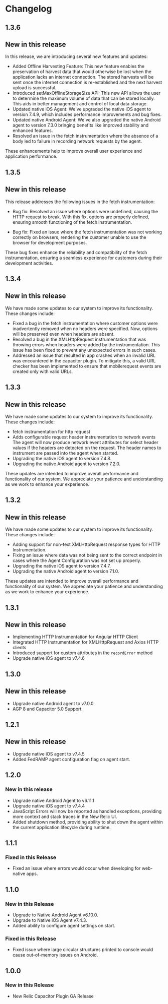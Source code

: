 # Changelog

## 1.3.6

## New in this release

In this release, we are introducing several new features and updates:

* Added Offline Harvesting Feature: This new feature enables the preservation of harvest data that would otherwise be lost when the application lacks an internet connection. The stored harvests will be sent once the internet connection is re-established and the next harvest upload is successful.
* Introduced setMaxOfflineStorageSize API: This new API allows the user to determine the maximum volume of data that can be stored locally. This aids in better management and control of local data storage.
* Updated native iOS Agent: We've upgraded the native iOS agent to version 7.4.9, which includes performance improvements and bug fixes.
* Updated native Android Agent: We've also upgraded the native Android agent to version 7.3.0 bringing benefits like improved stability and enhanced features.
* Resolved an issue in the fetch instrumentation where the absence of a body led to failure in recording network requests by the agent.

These enhancements help to improve overall user experience and application performance.

## 1.3.5

## New in this release

This release addresses the following issues in the fetch instrumentation:

- Bug fix: Resolved an issue where options were undefined, causing the HTTP request to break. With this fix, options are properly defined, ensuring smooth functioning of the fetch instrumentation.

- Bug fix: Fixed an issue where the fetch instrumentation was not working correctly on browsers, rendering the customer unable to use the browser for development purposes.

These bug fixes enhance the reliability and compatibility of the fetch instrumentation, ensuring a seamless experience for customers during their development activities.


## 1.3.4

## New in this release
We have made some updates to our system to improve its functionality. These changes include:

- Fixed a bug in the fetch instrumentation where customer options were inadvertently removed when no headers were specified. Now, options will be preserved even when headers are absent.
- Resolved a bug in the XMLHttpRequest instrumentation that was throwing errors when headers were added by the instrumentation. This issue has been fixed to prevent any unexpected errors in such cases.
- Addressed an issue that resulted in app crashes when an invalid URL was encountered in the capacitor plugin. To mitigate this, a valid URL checker has been implemented to ensure that mobilerequest events are created only with valid URLs.

## 1.3.3

## New in this release
We have made some updates to our system to improve its functionality. These changes include:

- fetch instrumentation for http request
- Adds configurable request header instrumentation to network events 
  The agent will now produce network event attributes for select header values if the headers are detected on the request. The header names to instrument are passed into the agent when started.
- Upgrading the native iOS agent to version 7.4.8.
- Upgrading the native Android agent to version 7.2.0.

These updates are intended to improve overall performance and functionality of our system. We appreciate your patience and understanding as we work to enhance your experience.


## 1.3.2

## New in this release
We have made some updates to our system to improve its functionality. These changes include:

- Adding support for non-text XMLHttpRequest response types for HTTP Instrumentation.
- Fixing an issue where data was not being sent to the correct endpoint in cases where the Agent Configuration was not set up properly.
- Upgrading the native iOS agent to version 7.4.7.
- Upgrading the native Android agent to version 7.1.0.

These updates are intended to improve overall performance and functionality of our system. We appreciate your patience and understanding as we work to enhance your experience.


## 1.3.1

## New in this release
* Implementing HTTP Instrumentation for Angular HTTP Client
* Integrated HTTP Instrumentation for XMLHttpRequest and Axios HTTP clients
* Introduced support for custom attributes in the `recordError` method
* Upgrade native iOS agent to v7.4.6

## 1.3.0

## New in this release
* Upgrade native Android agent to v7.0.0
* AGP 8 and Capacitor 5.0 Support

## 1.2.1

## New in this release
* Upgrade native iOS agent to v7.4.5
* Added FedRAMP agent configuration flag on agent start.

## 1.2.0

### New in this release
* Upgrade native Android Agent to v6.11.1
* Upgrade native iOS agent to v7.4.4
* JavaScript Errors will now be reported as handled exceptions, providing more context and stack traces in the New Relic UI.
* Added shutdown method, providing ability to shut down the agent within the current application lifecycle during runtime.

## 1.1.1
### Fixed in this Release
* Fixed an issue where errors would occur when developing for web-native apps.

## 1.1.0
### New in this Release
* Upgrade to Native Android Agent v6.10.0.
* Upgrade to Native iOS Agent v7.4.3.
* Added ability to configure agent settings on start.

### Fixed in this Release
* Fixed issue where large circular structures printed to console would cause out-of-memory issues on Android.

## 1.0.0 
### New in this Release
* New Relic Capacitor Plugin GA Release